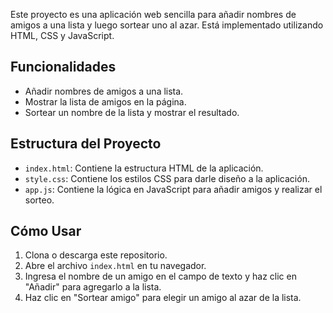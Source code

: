 
Este proyecto es una aplicación web sencilla para añadir nombres de amigos a una lista y luego sortear uno al azar. Está implementado utilizando HTML, CSS y JavaScript.

## Funcionalidades

- Añadir nombres de amigos a una lista.
- Mostrar la lista de amigos en la página.
- Sortear un nombre de la lista y mostrar el resultado.

## Estructura del Proyecto

- `index.html`: Contiene la estructura HTML de la aplicación.
- `style.css`: Contiene los estilos CSS para darle diseño a la aplicación.
- `app.js`: Contiene la lógica en JavaScript para añadir amigos y realizar el sorteo.

## Cómo Usar

1. Clona o descarga este repositorio.
2. Abre el archivo `index.html` en tu navegador.
3. Ingresa el nombre de un amigo en el campo de texto y haz clic en "Añadir" para agregarlo a la lista.
4. Haz clic en "Sortear amigo" para elegir un amigo al azar de la lista.
